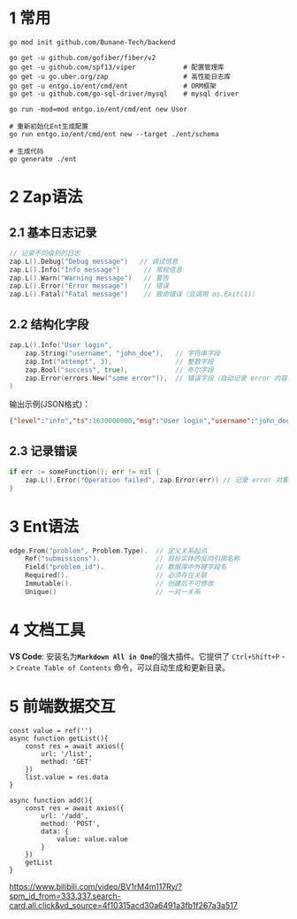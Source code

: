 # 1 常用
```shell
go mod init github.com/Bunane-Tech/backend

go get -u github.com/gofiber/fiber/v2
go get -u github.com/spf13/viper 			# 配置管理库
go get -u go.uber.org/zap					# 高性能日志库
go get -u entgo.io/ent/cmd/ent				# ORM框架
go get -u github.com/go-sql-driver/mysql	# mysql driver
```

```shell
go run -mod=mod entgo.io/ent/cmd/ent new User

# 重新初始化Ent生成配置
go run entgo.io/ent/cmd/ent new --target ./ent/schema 

# 生成代码
go generate ./ent
```

# 2 Zap语法

## 2.1 基本日志记录​
```go
// 记录不同级别的日志
zap.L().Debug("Debug message")   // 调试信息
zap.L().Info("Info message")      // 常规信息
zap.L().Warn("Warning message")   // 警告
zap.L().Error("Error message")    // 错误
zap.L().Fatal("Fatal message")    // 致命错误（会调用 os.Exit(1)）
```
## 2.2 结构化字段​
```go
zap.L().Info("User login",
    zap.String("username", "john_doe"),   // 字符串字段
    zap.Int("attempt", 3),                // 整数字段
    zap.Bool("success", true),            // 布尔字段
    zap.Error(errors.New("some error")),  // 错误字段（自动记录 error 内容）
)
```
输出示例(JSON格式)：
```json
{"level":"info","ts":1630000000,"msg":"User login","username":"john_doe","attempt":3,"success":true,"error":"some error"}
```
## 2.3 记录错误​
```go
if err := someFunction(); err != nil {
    zap.L().Error("Operation failed", zap.Error(err)) // 记录 error 对象
}
```
# 3 Ent语法
```go
edge.From("problem", Problem.Type).  // 定义关系起点
    Ref("submissions").              // 目标实体的反向引用名称
    Field("problem_id").             // 数据库中外键字段名
    Required().                      // 必须存在关联
    Immutable().                     // 创建后不可修改
    Unique()                         // 一对一关系
```
# 4 文档工具

**VS Code​**​: 安装名为 ​**​`Markdown All in One`​**​ 的强大插件。它提供了 `Ctrl+Shift+P` -> `Create Table of Contents` 命令，可以自动生成和更新目录。


# 5 前端数据交互
```vue3
const value = ref('')
async function getList(){
    const res = await axios({
        url: '/list',
        method: 'GET'
    })
    list.value = res.data
}

async function add(){
    const res = await axios({
        url: '/add',
        method: 'POST',
        data: {
            value: value.value
        }
    })
    getList
}
```
https://www.bilibili.com/video/BV1rM4m117Ry/?spm_id_from=333.337.search-card.all.click&vd_source=4f10315acd30a6491a3fb1f267a3a517
